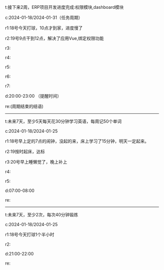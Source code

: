 t:接下来2周，ERP项目开发进度完成:权限模块,dashboard模块

c:2024-01-18/2024-01-31（任务周期）

r1:18号今天打球，10点才到家，进度慢了

r2:19号9点干到12点，解决了应用Vue,绑定权限功能

r3:

r4:

r5:

r6:

r7:

d:20:00-23:00 （提醒时间）

re:(周期结束的结语)

------

t:未来7天，至少5天每天花30分钟学习英语，每周记50个单词

c:2024-01-18/2024-01-25

r1:18号早上定的7点的闹钟，没起的来，床上学习了15分钟，明天一定起来。

r2:19按时起床，达标

r3:20号早上睡懒觉了，晚上补上

r4:

r5:

d:07:00-08:00

re:

------

t:未来7天，至少2次，每次40分钟锻炼

c:2024-01-18/2024-01-25

r1:18号今天打球1个半小时

r2:

d:21:00-22:00

re:

